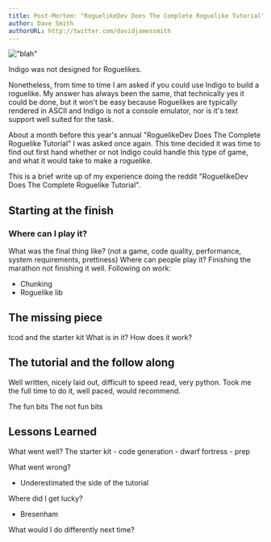 ```yaml
---
title: Post-Mortem: "RoguelikeDev Does The Complete Roguelike Tutorial" in Scala
author: Dave Smith
authorURL: http://twitter.com/davidjamessmith
---
```


!["blah"](/img/refractions.png)

Indigo was not designed for Roguelikes.

Nonetheless, from time to time I am asked if you could use Indigo to build a roguelike. My answer has always been the same, that technically yes it could be done, but it won't be easy because Roguelikes are typically rendered in ASCII and Indigo is not a console emulator, nor is it's text support well suited for the task.

About a month before this year's annual "RoguelikeDev Does The Complete Roguelike Tutorial" I was asked once again. This time decided it was time to find out first hand whether or not Indigo could handle this type of game, and what it would take to make a roguelike.

This is a brief write up of my experience doing the reddit "RoguelikeDev Does The Complete Roguelike Tutorial".

<!--truncate-->

## Starting at the finish

### Where can I play it?



What was the final thing like? (not a game, code quality, performance, system requirements, prettiness)
Where can people play it?
Finishing the marathon not finishing it well.
Following on work:
- Chunking
- Roguelike lib

## The missing piece

tcod and the starter kit
What is in it?
How does it work?

## The tutorial and the follow along

Well written, nicely laid out, difficult to speed read, very python.
Took me the full time to do it, well paced, would recommend.

The fun bits
The not fun bits

## Lessons Learned

What went well?
The starter kit - code generation - dwarf fortress - prep

What went wrong?
- Underestimated the side of the tutorial

Where did I get lucky?
- Bresenham

What would I do differently next time?

